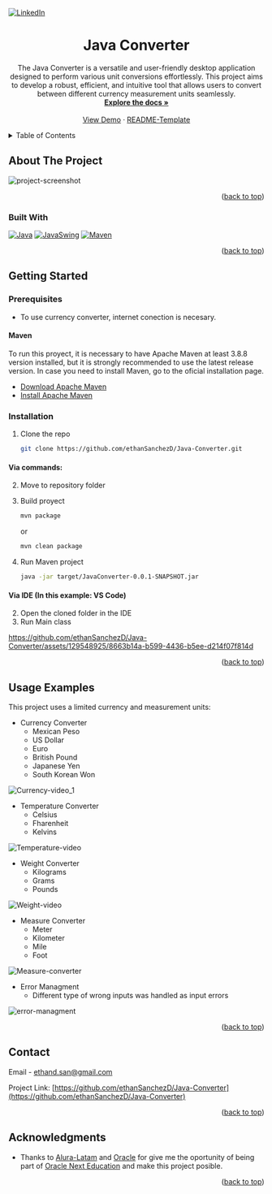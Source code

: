 <!-- Improved compatibility of back to top link: See: https://github.com/othneildrew/Best-README-Template/pull/73 -->
<a name="readme-top"></a>



<!-- PROJECT SHIELDS -->
<!--
*** I'm using markdown "reference style" links for readability.
*** Reference links are enclosed in brackets [ ] instead of parentheses ( ).
*** See the bottom of this document for the declaration of the reference variables
*** for contributors-url, forks-url, etc. This is an optional, concise syntax you may use.
*** https://www.markdownguide.org/basic-syntax/#reference-style-links
-->
[![LinkedIn][linkedin-shield]][linkedin-url]



<!-- PROJECT LOGO -->
<!-- <br />
<div align="center">
  <a href="https://github.com/ethanSanchezD/Java-Converter">
    <img src="images/logo.png" alt="Logo" width="80" height="80">
  </a> -->

<h1 align="center">Java Converter</h1>

  <p align="center">
    The Java Converter is a versatile and user-friendly desktop application designed to perform various unit conversions effortlessly. This project aims to develop a robust, efficient, and intuitive tool that allows users to convert between different currency measurement units seamlessly.
    <br />
    <a href="https://github.com/ethanSanchezD/Java-Converter"><strong>Explore the docs »</strong></a>
    <br />
    <br />
    <a href="#usage-examples">View Demo</a>
    ·
    <a href="https://github.com/othneildrew/Best-README-Template/tree/master">README-Template</a>
  </p>
</div>



<!-- TABLE OF CONTENTS -->
<details>
  <summary>Table of Contents</summary>
  <ol>
    <li>
      <a href="#about-the-project">About The Project</a>
      <ul>
        <li><a href="#built-with">Built With</a></li>
      </ul>
    </li>
    <li>
      <a href="#getting-started">Getting Started</a>
      <ul>
        <li><a href="#prerequisites">Prerequisites</a></li>
        <li><a href="#installation">Installation</a></li>
      </ul>
    </li>
    <li><a href="#usage-examples">Usage Examples</a></li>
    <li><a href="#contact">Contact</a></li>
    <li><a href="#acknowledgments">Acknowledgments</a></li>
  </ol>
</details>



<!-- ABOUT THE PROJECT -->
## About The Project


![project-screenshot](https://github.com/ethanSanchezD/Java-Converter/assets/129548925/93455b9a-59f8-441a-8631-118a4c2e2e54)




<p align="right">(<a href="#readme-top">back to top</a>)</p>



### Built With

[![Java][Java.com]][Java-url]
[![JavaSwing][JavaSwing.html]][Java-swing-url]
[![Maven][Maven.org]][Maven-url]

<p align="right">(<a href="#readme-top">back to top</a>)</p>



<!-- GETTING STARTED -->
## Getting Started

### Prerequisites

* To use currency converter, internet conection is necesary.

#### Maven 
To run this proyect, it is necessary to have Apache Maven at least 3.8.8 version installed, but it is strongly recommended to use the latest release version.
In case you need to install Maven, go to the oficial installation page.

* [Download Apache Maven](https://maven.apache.org/download.cgi)
* [Install Apache Maven](https://maven.apache.org/install.html)
### Installation


1. Clone the repo
   ```sh
   git clone https://github.com/ethanSanchezD/Java-Converter.git
   ```



#### Via commands:

2. Move to repository folder

3. Build proyect
   ```sh
   mvn package
   ```
   or
    ```sh
   mvn clean package
   ```
5. Run Maven project
   ```sh
   java -jar target/JavaConverter-0.0.1-SNAPSHOT.jar
   ```
#### Via IDE (In this example: VS Code)
2. Open the cloned folder in the IDE
3. Run Main class




https://github.com/ethanSanchezD/Java-Converter/assets/129548925/8663b14a-b599-4436-b5ee-d214f07f814d


   



<p align="right">(<a href="#readme-top">back to top</a>)</p>




<!-- USAGE EXAMPLES -->
## Usage Examples

This project uses a limited currency and measurement units:

* Currency Converter
  * Mexican Peso
  * US Dollar
  * Euro
  * British Pound
  * Japanese Yen
  * South Korean Won   


![Currency-video_1](https://github.com/ethanSanchezD/Java-Converter/assets/129548925/faa7c108-ec99-44b6-980b-ee324ccc6a44)




* Temperature Converter
  * Celsius
  * Fharenheit
  * Kelvins   

![Temperature-video](https://github.com/ethanSanchezD/Java-Converter/assets/129548925/85d50224-61f5-4774-af15-06c3efa90041)



* Weight Converter
  * Kilograms
  * Grams
  * Pounds 

![Weight-video](https://github.com/ethanSanchezD/Java-Converter/assets/129548925/556d9c1f-8405-4137-a216-f3ff2dfc29d6)


* Measure Converter
  * Meter
  * Kilometer
  * Mile
  * Foot


![Measure-converter](https://github.com/ethanSanchezD/Java-Converter/assets/129548925/da328faa-f6d9-4894-bd41-9c64e017ee47)




* Error Managment
  * Different type of wrong inputs was handled as input errors
  
![error-managment](https://github.com/ethanSanchezD/Java-Converter/assets/129548925/8457a443-1ccd-40bf-839a-5ca09cdbe68e)



<p align="right">(<a href="#readme-top">back to top</a>)</p>





<!-- CONTACT -->
## Contact

Email - ethand.san@gmail.com

Project Link: [https://github.com/ethanSanchezD/Java-Converter](https://github.com/ethanSanchezD/Java-Converter)

<p align="right">(<a href="#readme-top">back to top</a>)</p>



<!-- ACKNOWLEDGMENTS -->
## Acknowledgments

* Thanks to [Alura-Latam](https://www.aluracursos.com/?gclid=CjwKCAjwtuOlBhBREiwA7agf1rdySFIHX-ybAQ678Q779VPf4w5GhYMG21A5x9yPvKdORnMzIWK3DBoC6UAQAvD_BwE)
  and [Oracle](https://www.oracle.com/mx/) for give me the oportunity of being part of [Oracle Next Education](https://www.oracle.com/mx/education/oracle-next-education/) and make this project posible. 

<p align="right">(<a href="#readme-top">back to top</a>)</p>



<!-- MARKDOWN LINKS & IMAGES -->
<!-- https://www.markdownguide.org/basic-syntax/#reference-style-links -->
[linkedin-shield]: https://img.shields.io/badge/-LinkedIn-black.svg?style=for-the-badge&logo=linkedin&colorB=555
[linkedin-url]: https://linkedin.com/in/ethan-sanchez-jd
[product-screenshot]: \icons\project-screenshot.png
[Java.com]: https://img.shields.io/badge/java-17-%23ED8B00.svg?style=for-the-badge&logo=openjdk&logoColor=white
[Java-url]: https://www.java.com/en/
[JavaSwing.html]: https://img.shields.io/badge/java%20swing-EF2D5E?style=for-the-badge&logo=openjdk&logoColor=whitelogo=openjdk&logoColor=white
[Java-swing-url]: https://docs.oracle.com/javase%2F7%2Fdocs%2Fapi%2F%2F/javax/swing/package-summary.html
[Maven.org]: https://img.shields.io/badge/apache%20maven-3.9.3-C71A36?style=for-the-badge&logo=apachemaven&logoColor=white
[Maven-url]: https://maven.apache.org/index.html

